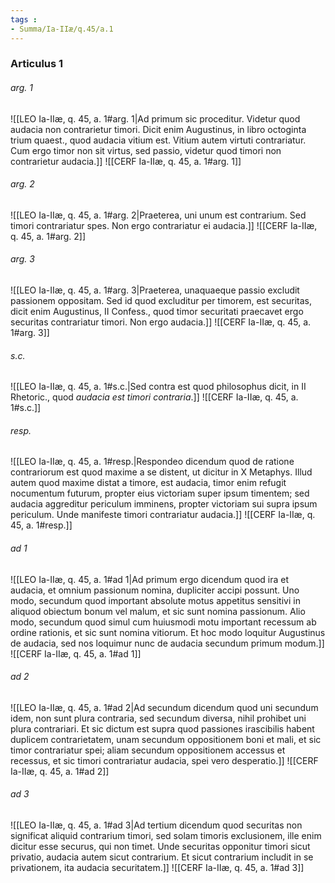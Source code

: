 ```yaml
---
tags : 
- Summa/Ia-IIæ/q.45/a.1
---
```


### Articulus 1

###### arg. 1
![[LEO Ia-IIæ, q. 45, a. 1#arg. 1|Ad primum sic proceditur. Videtur quod audacia non contrarietur timori. Dicit enim Augustinus, in libro octoginta trium quaest., quod audacia vitium est. Vitium autem virtuti contrariatur. Cum ergo timor non sit virtus, sed passio, videtur quod timori non contrarietur audacia.]]
![[CERF Ia-IIæ, q. 45, a. 1#arg. 1]]

###### arg. 2
![[LEO Ia-IIæ, q. 45, a. 1#arg. 2|Praeterea, uni unum est contrarium. Sed timori contrariatur spes. Non ergo contrariatur ei audacia.]]
![[CERF Ia-IIæ, q. 45, a. 1#arg. 2]]

###### arg. 3
![[LEO Ia-IIæ, q. 45, a. 1#arg. 3|Praeterea, unaquaeque passio excludit passionem oppositam. Sed id quod excluditur per timorem, est securitas, dicit enim Augustinus, II Confess., quod timor securitati praecavet ergo securitas contrariatur timori. Non ergo audacia.]]
![[CERF Ia-IIæ, q. 45, a. 1#arg. 3]]

###### s.c.
![[LEO Ia-IIæ, q. 45, a. 1#s.c.|Sed contra est quod philosophus dicit, in II Rhetoric., quod *audacia est timori contraria*.]]
![[CERF Ia-IIæ, q. 45, a. 1#s.c.]]

###### resp.
![[LEO Ia-IIæ, q. 45, a. 1#resp.|Respondeo dicendum quod de ratione contrariorum est quod maxime a se distent, ut dicitur in X Metaphys. Illud autem quod maxime distat a timore, est audacia, timor enim refugit nocumentum futurum, propter eius victoriam super ipsum timentem; sed audacia aggreditur periculum imminens, propter victoriam sui supra ipsum periculum. Unde manifeste timori contrariatur audacia.]]
![[CERF Ia-IIæ, q. 45, a. 1#resp.]]

###### ad 1
![[LEO Ia-IIæ, q. 45, a. 1#ad 1|Ad primum ergo dicendum quod ira et audacia, et omnium passionum nomina, dupliciter accipi possunt. Uno modo, secundum quod important absolute motus appetitus sensitivi in aliquod obiectum bonum vel malum, et sic sunt nomina passionum. Alio modo, secundum quod simul cum huiusmodi motu important recessum ab ordine rationis, et sic sunt nomina vitiorum. Et hoc modo loquitur Augustinus de audacia, sed nos loquimur nunc de audacia secundum primum modum.]]
![[CERF Ia-IIæ, q. 45, a. 1#ad 1]]

###### ad 2
![[LEO Ia-IIæ, q. 45, a. 1#ad 2|Ad secundum dicendum quod uni secundum idem, non sunt plura contraria, sed secundum diversa, nihil prohibet uni plura contrariari. Et sic dictum est supra quod passiones irascibilis habent duplicem contrarietatem, unam secundum oppositionem boni et mali, et sic timor contrariatur spei; aliam secundum oppositionem accessus et recessus, et sic timori contrariatur audacia, spei vero desperatio.]]
![[CERF Ia-IIæ, q. 45, a. 1#ad 2]]

###### ad 3
![[LEO Ia-IIæ, q. 45, a. 1#ad 3|Ad tertium dicendum quod securitas non significat aliquid contrarium timori, sed solam timoris exclusionem, ille enim dicitur esse securus, qui non timet. Unde securitas opponitur timori sicut privatio, audacia autem sicut contrarium. Et sicut contrarium includit in se privationem, ita audacia securitatem.]]
![[CERF Ia-IIæ, q. 45, a. 1#ad 3]]

